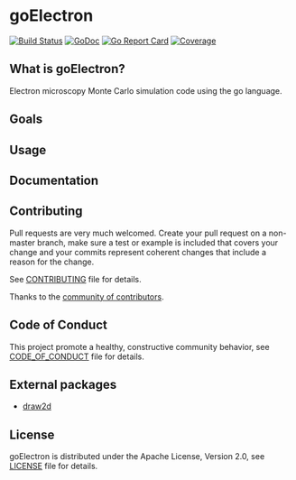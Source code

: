 # goElectron
[![Build Status](https://travis-ci.org/drix00/goElectron.svg?branch=master)](https://travis-ci.org/drix00/goElectron)
[![GoDoc](https://godoc.org/github.com/drix00/goElectron?status.svg)](https://godoc.org/github.com/drix00/goElectron)
[![Go Report Card](https://goreportcard.com/badge/github.com/drix00/goElectron)](https://goreportcard.com/report/github.com/drix00/goElectron)
[![Coverage](http://gocover.io/_badge/github.com/drix00/goElectron)](http://gocover.io/github.com/drix00/goElectron)

## What is goElectron?
Electron microscopy Monte Carlo simulation code using the go language.

## Goals

<!--Provide a functional interface that closely represents the AMQP 0.9.1 model
targeted to RabbitMQ as a server.  This includes the minimum necessary to
interact the semantics of the protocol.-->

## Usage

<!--See the 'examples' subdirectory for simple producers and consumers executables.
If you have a use-case in mind which isn't well-represented by the examples,
please file an issue.-->

## Documentation

<!--Use [Godoc documentation](http://godoc.org/github.com/streadway/amqp) for
reference and usage.

[RabbitMQ tutorials in
Go](https://github.com/rabbitmq/rabbitmq-tutorials/tree/master/go) are also
available.-->

## Contributing

Pull requests are very much welcomed.  Create your pull request on a non-master
branch, make sure a test or example is included that covers your change and
your commits represent coherent changes that include a reason for the change.

See [CONTRIBUTING](CONTRIBUTING.md) file for details.

Thanks to the [community of contributors](https://github.com/drix00/goElectron/graphs/contributors).

## Code of Conduct

This project promote a healthy, constructive community behavior, see [CODE_OF_CONDUCT](CODE_OF_CONDUCT.md) file for details.

## External packages

  * [draw2d](https://github.com/llgcode/draw2d)

## License

goElectron is distributed under the Apache License, Version 2.0, see [LICENSE](LICENSE) file for details.
